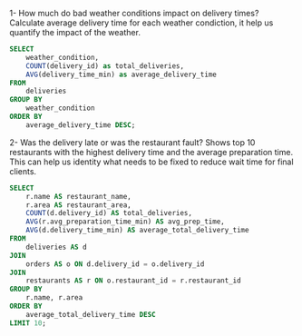 1- How much do bad weather conditions impact on delivery times?
Calculate average delivery time for each weather condiction, it help us quantify the impact of the weather. 

```sql
SELECT 
    weather_condition, 
    COUNT(delivery_id) as total_deliveries, 
    AVG(delivery_time_min) as average_delivery_time
FROM
    deliveries
GROUP BY
    weather_condition
ORDER BY
    average_delivery_time DESC;
```

2- Was the delivery late or was the restaurant fault? 
Shows top 10 restaurants with the highest delivery time and the average preparation time. This can help us identity what needs to be fixed to reduce wait time for final clients. 

```sql
SELECT
    r.name AS restaurant_name,
    r.area AS restaurant_area,
    COUNT(d.delivery_id) AS total_deliveries,
    AVG(r.avg_preparation_time_min) AS avg_prep_time,
    AVG(d.delivery_time_min) AS average_total_delivery_time
FROM
    deliveries AS d
JOIN
    orders AS o ON d.delivery_id = o.delivery_id
JOIN
    restaurants AS r ON o.restaurant_id = r.restaurant_id
GROUP BY
    r.name, r.area
ORDER BY
    average_total_delivery_time DESC
LIMIT 10;

```
